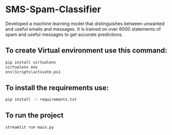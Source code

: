 # SMS-Spam-Classifier

Developed a machine learning model that distinguishes between unwanted and useful emails and messages. It is trained on over 6000 statements of spam and useful messages to get accurate predictions.

## To create Virtual environment use this command:
```bash
pip install virtualenv
virtualenv env
env\Scripts\activate.ps1
```
## To install the requirements use:
```bash
pip install -r requirements.txt
```
## To run the project
```bash
streamlit run main.py
```
